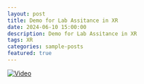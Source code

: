 ```yaml
---
layout: post
title: Demo for Lab Assitance in XR
date: 2024-06-10 15:00:00
description: Demo for Lab Assitance in XR
tags: XR
categories: sample-posts
featured: true
---
```


[![Video](https://img.youtube.com/vi/afzr0F93vp8/0.jpg)](https://www.youtube.com/watch?v=afzr0F93vp8)